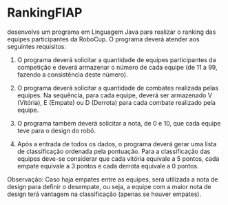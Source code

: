# RankingFIAP
desenvolva um programa em Linguagem Java para realizar o ranking das equipes participantes da RoboCup. O programa deverá atender aos seguintes requisitos:

1. O programa deverá solicitar a quantidade de equipes participantes da competição e deverá armazenar o número de cada equipe (de 11 a 99, fazendo a consistência deste número).

2. O programa deverá solicitar a quantidade de combates realizada pelas equipes. Na sequência, para cada equipe, deverá ser armazenado V (Vitória), E (Empate) ou D (Derrota) para cada combate realizado pela equipe.

3. O programa também deverá solicitar a nota, de 0 e 10, que cada equipe teve para o design do robô.

4. Após a entrada de todos os dados, o programa deverá gerar uma lista de classificação ordenada pela pontuação. Para a classificação das equipes deve-se considerar que cada vitória equivale a 5 pontos, cada empate equivale a 3 pontos e cada derrota equivale a 0 pontos.

Observação: Caso haja empates entre as equipes, será utilizada a nota de design para definir o desempate, ou seja, a equipe com a maior nota de design terá vantagem na classificação (apenas se houver empates).
